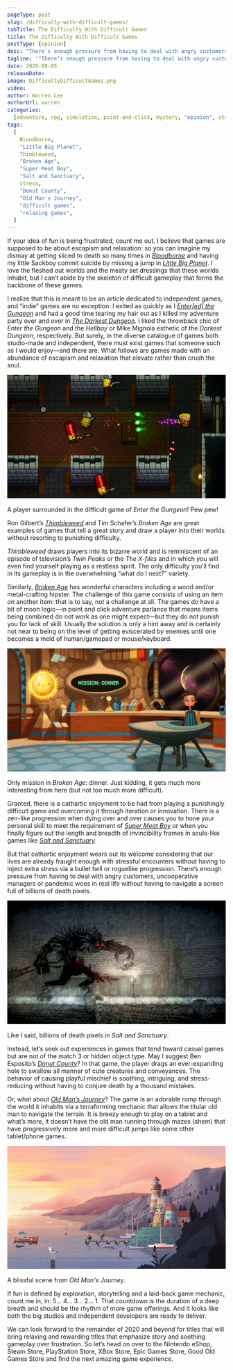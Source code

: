 ```yaml
---
pageType: post
slug: /difficulty-with-difficult-games/
tabTitle: The Difficulty With Difficult Games
title: The Difficulty With Difficult Games
postType: [opinion]
desc: "There’s enough pressure from having to deal with angry customers, uncooperative managers or pandemic woes in real life without having to navigate a screen full of billions of death pixels."
tagline: '"There’s enough pressure from having to deal with angry customers, uncooperative managers or pandemic woes in real life without having to navigate a screen full of billions of death pixels."'
date: 2020-08-05
releaseDate:
image: DifficultyDifficultGames.png
video:
author: Warren Lee
authorUrl: warren
categories:
  [adventure, rpg, simulation, point-and-click, mystery, "opinion", story]
tags:
  [
    Bloodborne,
    "Little Big Planet",
    Thimbleweed,
    "Broken Age",
    "Super Meat Boy",
    "Salt and Sanctuary",
    stress,
    "Donut County",
    "Old Man's Journey",
    "difficult games",
    "relaxing games",
  ]
---
```


If your idea of fun is being frustrated, count me out. I believe that games are supposed to be about escapism and relaxation: so you can imagine my dismay at getting sliced to death so many times in _[Bloodborne](https://twitter.com/bloodbornegame)_ and having my little Sackboy commit suicide by missing a jump in _[Little Big Planet](https://littlebigplanet.playstation.com/)_. I love the fleshed out worlds and the meaty set dressings that these worlds inhabit, but I can’t abide by the skeleton of difficult gameplay that forms the backbone of these games.

I realize that this is meant to be an article dedicated to independent games, and “indie” games are no exception: I exited as quickly as I _[Enter[ed] the Gungeon](https://dodgeroll.com/gungeon/)_ and had a good time tearing my hair out as I killed my adventure party over and over in _[The Darkest Dungeon](https://www.darkestdungeon.com/)._ I liked the throwback chic of _Enter the Gungeon_ and the _Hellboy_ or Mike Mignola esthetic of the _Darkest Dungeon_, respectively. But surely, in the diverse catalogue of games both studio-made and independent, there must exist games that someone such as I would enjoy—and there are. What follows are games made with an abundance of escapism and relaxation that elevate rather than crush the soul.

![Facing multiple enemies at once in the Gungeon][image1]

<figcaption>A player surrounded in the difficult game of <em class='game-title'>Enter the Gungeon</em>! Pew pew!</figcaption>

Ron Gilbert’s _[Thimbleweed](https://thimbleweedpark.com/)_ and Tim Schafer’s _Broken Age_ are great examples of games that tell a great story and draw a player into their worlds without resorting to punishing difficulty.

_Thimbleweed_ draws players into its bizarre world and is reminiscent of an episode of television’s _Twin Peaks_ or the _The_ _X-files_ and in which you will even find yourself playing as a restless spirit. The only difficulty you’ll find in its gameplay is in the overwhelming “what do I next?” variety.

Similarly, _[Broken Age](http://www.brokenagegame.com/)_ has wonderful characters including a wood and/or metal-crafting hipster. The challenge of this game consists of using an item on another item: that is to say, not a challenge at all. The games do have a bit of moon logic—in point and click adventure parlance that means items being combined do not work as one might expect—but they do not punish you for lack of skill. Usually the solution is only a hint away and is certainly not near to being on the level of getting eviscerated by enemies until one becomes a meld of human/gamepad or mouse/keyboard.

![Boy sits at table and screen in front says "MISSION: DINNER"][image3]

<figcaption>Only mission in <em class='game-title'>Broken Age</em>: dinner. Just kidding, it gets much more interesting from here (but not too much more difficult).</figcaption>

Granted, there is a cathartic enjoyment to be had from playing a punishingly difficult game and overcoming it through iteration or innovation. There is a zen-like progression when dying over and over causes you to hone your personal skill to meet the requirement of _[Super Meat Boy](http://supermeatboy.com/)_ or when you finally figure out the length and breadth of invincibility frames in souls-like games like _[Salt and Sanctuary](https://ska-studios.com/games/salt-and-sanctuary/)_.

But that cathartic enjoyment wears out its welcome considering that our lives are already fraught enough with stressful encounters without having to inject extra stress via a bullet hell or roguelike progression. There’s enough pressure from having to deal with angry customers, uncooperative managers or pandemic woes in real life without having to navigate a screen full of billions of death pixels.

![A dark, gory image of a monster][image4]

<figcaption>Like I said, billions of death pixels in <em class='game-title'>Salt and Sanctuary</em>.</figcaption>

Instead, let’s seek out experiences in games that tend toward casual games but are not of the match 3 or hidden object type. May I suggest Ben Esposito’s _[Donut County](http://donutcounty.com/)_? In that game, the player drags an ever-expanding hole to swallow all manner of cute creatures and conveyances. The behavior of causing playful mischief is soothing, intriguing, and stress-reducing without having to conjure death by a thousand mistakes.

Or, what about _[Old Man’s Journey](https://colludia.com/terraforming-landscapes-old-mans-journey/)_? The game is an adorable romp through the world it inhabits via a terraforming mechanic that allows the titular old man to navigate the terrain. It is breezy enough to play on a tablet and what’s more, it doesn’t have the old man running through mazes (ahem) that have progressively more and more difficult jumps like some other tablet/phone games.

![Blissful, relaxing image of the seaside from Old Man's Journey][image5]

<figcaption>A blissful scene from <em class='game-title'>Old Man's Journey</em>.</figcaption>

If fun is defined by exploration, storytelling and a laid-back game mechanic, count me in, in: 5... 4... 3... 2... 1. That countdown is the duration of a deep breath and should be the rhythm of more game offerings. And it looks like both the big studios and independent developers are ready to deliver.

We can look forward to the remainder of 2020 and beyond for titles that will bring relaxing and rewarding titles that emphasize story and soothing gameplay over frustration. So let’s head on over to the Nintendo eShop, Steam Store, PlayStation Store, XBox Store, Epic Games Store, Good Old Games Store and find the next amazing game experience.

[image1]: ../../../images/post/difficultydifficultgames/DifficultyDifficultGames1.png
[image3]: ../../../images/post/difficultydifficultgames/DifficultyDifficultGames3.png
[image4]: ../../../images/post/difficultydifficultgames/DifficultyDifficultGames4.png
[image5]: ../../../images/post/difficultydifficultgames/DifficultyDifficultGames5.png
